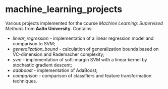 # machine_learning_projects
Various projects implemented for the course *Machine Learning: Supervised Methods* from **Aalto University**. Contains:
- *linear_regression* - implementation of a linear regression model and comparison to SVM;
- *generalization_bound* - calculation of generalization bounds based on VC-dimension and Rademacher complexity;
- *svm* - implementation of soft-margin SVM with a linear kernel by stochastic gradient descent;
- *adaboost* - implementation of AdaBoost;
- *comparison* - comparison of classifiers and feature transformation techniques.
